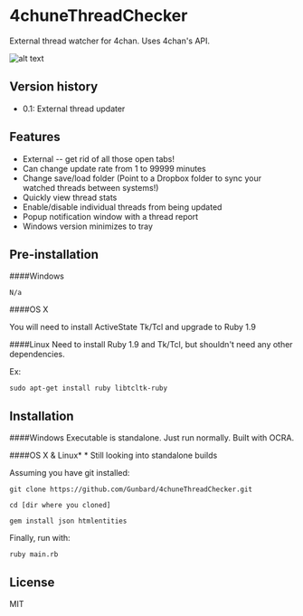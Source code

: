 4chuneThreadChecker
===================
External thread watcher for 4chan. Uses 4chan's API.

![alt text](https://raw.github.com/Gunbard/4chuneThreadChecker/master/readme-img/w7.png "Windows 7 screenshot")

Version history
-------
- 0.1: External thread updater

Features
--------------
* External -- get rid of all those open tabs!
* Can change update rate from 1 to 99999 minutes
* Change save/load folder (Point to a Dropbox folder to sync your watched threads between systems!)
* Quickly view thread stats
* Enable/disable individual threads from being updated
* Popup notification window with a thread report
* Windows version minimizes to tray

Pre-installation
--------------

####Windows
```
N/a
```

####OS X

You will need to install ActiveState Tk/Tcl and upgrade to Ruby 1.9


####Linux
Need to install Ruby 1.9 and Tk/Tcl, but shouldn't need any other dependencies.

Ex:
```
sudo apt-get install ruby libtcltk-ruby
```

Installation
--------------
####Windows
Executable is standalone. Just run normally.
Built with OCRA.

####OS X & Linux*
\* Still looking into standalone builds

Assuming you have git installed:

```
git clone https://github.com/Gunbard/4chuneThreadChecker.git
```

```
cd [dir where you cloned]
```

```
gem install json htmlentities
```

Finally, run with:

```
ruby main.rb
```

License
----

MIT